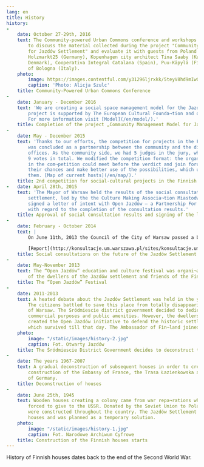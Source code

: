 ```yaml
---
lang: en
title: History
history:
-
    date: October 27-29th, 2016
    text: The Community-powered Urban Commons conference and workshops gave an opportunity
        to discuss the material collected during the project "Community Management Model
        for Jazdów Settlement" and evaluate it with guests from Poland and abroad, eg.
        Holzmarkt25 (Germany), Kopenhagen city architect Tina Saaby (Københavns Kommune,
        Denmark), Cooperativa Integral Catalana (Spain), Puu-Käpylä (Finland), Municipality
        of Bologna (Italy).
    photo:
        image: https://images.contentful.com/y31296ljrxkk/5teyV8hd9mIwGygO0Esggw/07f63d3c273d116106992afcfc0c7a62/konf_jazdow_153.jpg
        caption: 'Photo: Alicja Szulc'
    title: Community-Powered Urban Commons Conference
-
    date: January - December 2016
    text: 'We are creating a social space management model for the Jazdów area. The
        project is supported by The European Cultural Founda¬tion and other partners.
        For more information visit [Model](/en/model/).'
    title: Completion of the project „Community Management Model for Jazdów Settlement”
-   
    date: May - December 2015
    text: 'Thanks to our efforts, the competition for projects in the Finnish houses
        was concluded as a partnership between the community and the district and city
        offices. As the community side, we had 5 judges in the jury, who had 4 out of
        9 votes in total. We modified the competition format: the organizations who applied
        in the com¬petition could meet before the verdict and join forces to enhan¬ce
        their chances and make better use of the possibilities, which using a house gave
        them. [Map of current hosts](/en/map/).'
    title: 2nd competition for social-cultural projects in the Finnish houses
-   date: April 28th, 2015
    text: 'The Mayor of Warsaw held the results of the social consultations of the Jazdów
        settlement, led by the the Culture Making Associa¬tion Miastodwa, as binding and
        signed a letter of intent with Open Jazdów – a Partnership For The Jazdów Settlement
        with regard to the completion of the consultation results.'
    title: Approval of social consultation results and signing of the letter of intent
-
    date: February - October 2014
    text: |
        On June 11th, 2013 the Council of the City of Warsaw passed a bill according to which social consultations may be held at the request of the citizens of Warsaw signed by at least 1,000 people. Already in September that year, the Association of the Dwellers of the Finnish Houses in Jazdów made use of that opportunity and, with the help of Open Jazdów, issued a request for social consultations with regard to the settlement area signed by more than 2,000 people. The Town Hall accepted that request and started the social con¬sultation process aimed at creating a social concept of the space plan for the Jazdów settlement.

        [Report](http://konsultacje.um.warszawa.pl/sites/konsultacje.um.warszawa.pl/files/raport_konsultacje_osiedle_jazdow.pdf)
    title: Social consultations on the future of the Jazdów Settlement
-
    date: May-November 2013
    text: The “Open Jazdów” education and culture festival was organi¬zed as an initiative
        of the dwellers of the Jazdów settlement and friends of the Finnish houses.
    title: The “Open Jazdów” Festival
-
    date: 2011-2013
    text: A heated debate about the Jazdów Settlement was held in the years 2011- 2013.
        The citizens battled to save this place from totally disappearing from the map
        of Warsaw. The Sródmiescie district government decided to dedica¬te the area for
        commercial purposes and public amenities. However, the dwellers and urban activists
        created the Open Jazdów initiative to defend the historic settlement and houses,
        which survived till that day. The Ambassador of Fin¬land joined the ranks of defenders.
    photo:
        image: "/static/images/history-2.jpg"
        caption: Fot. Otwarty Jazdów
    title: The Śródmiescie District Government decides to deconstruct the Finnish houses
-
    date: The years 1967-2007
    text: A gradual deconstruction of subsequent houses in order to create space for
        construction of the Embassy of France, the Trasa Łazienkowska and the Embassy
        of Germany.
    title: Deconstruction of houses
-
    date: June 25th, 1945
    text: Wooden houses creating a colony came from war repa¬rations which Finland was
        forced to give to the USSR. Donated by the Soviet Union to Poland, the houses
        were constructed throughout the country. The Jazdów Settlement consisted of 90
        houses and was planned as a temporary solution.
    photo:
        image: "/static/images/history-1.jpg"
        caption: Fot. Narodowe Archiwum Cyfrowe
    title: Construction of the Finnish houses starts
---
```

History of Finnish houses dates back to the end of the Second World War.